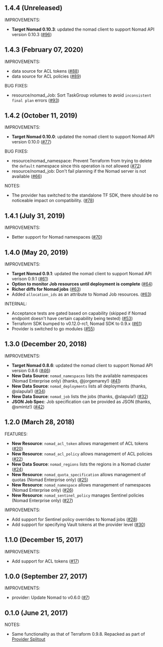 ## 1.4.4 (Unreleased)

IMPROVEMENTS:

* **Target Nomad 0.10.3**: updated the nomad client to support Nomad API version 0.10.3 ([#96](https://github.com/terraform-providers/terraform-provider-nomad/issues/96))

## 1.4.3 (February 07, 2020)

IMPROVEMENTS:
* data source for ACL tokens ([#88](https://github.com/terraform-providers/terraform-provider-nomad/pull/88))
* data source for ACL policies ([#89](https://github.com/terraform-providers/terraform-provider-nomad/pull/89))

BUG FIXES:

* resource/nomad_Job: Sort TaskGroup volumes to avoid `inconsistent final plan` errors ([#93](https://github.com/terraform-providers/terraform-provider-nomad/issues/93))

## 1.4.2 (October 11, 2019)

IMPROVEMENTS:

* **Target Nomad 0.10.0**: updated the nomad client to support Nomad API version 0.10.0 ([#77](https://github.com/terraform-providers/terraform-provider-nomad/issues/77))

BUG FIXES:

* resource/nomad_namespace: Prevent Terraform from trying to delete the `default` namespace since this operation is not allowed ([#72](https://github.com/terraform-providers/terraform-provider-nomad/issues/72))
* resource/nomad_job: Don't fail planning if the Nomad server is not available ([#66](https://github.com/terraform-providers/terraform-provider-nomad/issues/66))

NOTES:

* The provider has switched to the standalone TF SDK, there should be no noticeable impact on compatibility. ([#78](https://github.com/terraform-providers/terraform-provider-nomad/issues/78))

## 1.4.1 (July 31, 2019)

IMPROVEMENTS:
* Better support for Nomad namespaces ([#70](https://github.com/terraform-providers/terraform-provider-nomad/issues/70))

## 1.4.0 (May 20, 2019)

IMPROVEMENTS:
* **Target Nomad 0.9.1**: updated the nomad client to support Nomad API verison 0.9.1 ([#61](https://github.com/terraform-providers/terraform-provider-nomad/issues/61))
* **Option to monitor Job resources until deployment is complete** ([#64](https://github.com/terraform-providers/terraform-provider-nomad/issues/64))
* **Richer diffs for Nomad jobs** ([#63](https://github.com/terraform-providers/terraform-provider-nomad/issues/63))
* Added `allocation_ids` as an attribute to Nomad Job resources. ([#63](https://github.com/terraform-providers/terraform-provider-nomad/issues/63))

INTERNAL:

* Acceptance tests are gated based on capability (skipped if Nomad endpoint doesn't have certain capability being tested) ([#53](https://github.com/terraform-providers/terraform-provider-nomad/issues/53))
* Terraform SDK bumped to v0.12.0-rc1, Nomad SDK to 0.9.x ([#61](https://github.com/terraform-providers/terraform-provider-nomad/issues/61))
* Provider is switched to go modules ([#55](https://github.com/terraform-providers/terraform-provider-nomad/issues/55))

## 1.3.0 (December 20, 2018)

IMPROVEMENTS: 

* **Target Nomad 0.8.6**: updated the nomad client to support Nomad API version 0.8.6 ([#46](https://github.com/terraform-providers/terraform-provider-nomad/issues/46))
* **New Data Source**: `nomad_namespaces` lists the available namespaces (Nomad Enterprise only) (thanks, @jorgemarey!) ([#41](https://github.com/terraform-providers/terraform-provider-nomad/pull/41))
* **New Data Source**: `nomad_deployments` lists all deployments (thanks, @slapula!) ([#34](https://github.com/terraform-providers/terraform-provider-nomad/pull/34))
* **New Data Source**: `nomad_job` lists the jobs (thanks, @slapula!) ([#32](https://github.com/terraform-providers/terraform-provider-nomad/pull/32))
* **JSON Job Spec**: Job specification can be provided as JSON (thanks, @smintz!) ([#42](https://github.com/terraform-providers/terraform-provider-nomad/pull/42))

## 1.2.0 (March 28, 2018)

FEATURES:

* **New Resource**: `nomad_acl_token` allows management of ACL tokens ([#20](https://github.com/terraform-providers/terraform-provider-nomad/issues/20))
* **New Resource**: `nomad_acl_policy` allows management of ACL policies ([#22](https://github.com/terraform-providers/terraform-provider-nomad/issues/22))
* **New Data Source**: `nomad_regions` lists the regions in a Nomad cluster ([#24](https://github.com/terraform-providers/terraform-provider-nomad/issues/24))
* **New Resource**: `nomad_quota_specification` allows management of quotas (Nomad Enterprise only) ([#25](https://github.com/terraform-providers/terraform-provider-nomad/issues/25))
* **New Resource**: `nomad_namespace` allows management of namespaces (Nomad Enterprise only) ([#26](https://github.com/terraform-providers/terraform-provider-nomad/issues/26))
* **New Resource**: `nomad_sentinel_policy` manages Sentinel policies (Nomad Enterprise only) ([#27](https://github.com/terraform-providers/terraform-provider-nomad/issues/27))

IMPROVEMENTS:

* Add support for Sentinel policy overrides to Nomad jobs ([#28](https://github.com/terraform-providers/terraform-provider-nomad/issues/28))
* Add support for specifying Vault tokens at the provider level ([#30](https://github.com/terraform-providers/terraform-provider-nomad/issues/30))

## 1.1.0 (December 15, 2017)

IMPROVEMENTS:

* Add support for ACL tokens ([#17](https://github.com/terraform-providers/terraform-provider-nomad/issues/17))

## 1.0.0 (September 27, 2017)

IMPROVEMENTS:

* provider: Update Nomad to v0.6.0 ([#7](https://github.com/terraform-providers/terraform-provider-nomad/issues/7))

## 0.1.0 (June 21, 2017)

NOTES:

* Same functionality as that of Terraform 0.9.8. Repacked as part of [Provider Splitout](https://www.hashicorp.com/blog/upcoming-provider-changes-in-terraform-0-10/)
